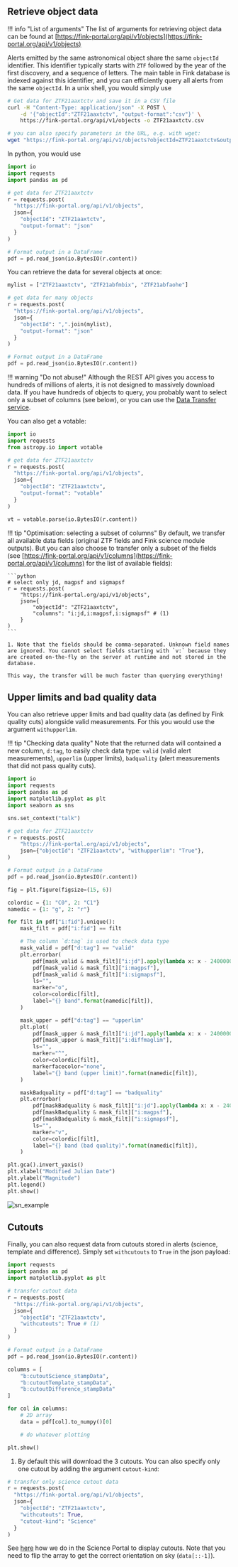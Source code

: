 ## Retrieve object data

!!! info "List of arguments"
    The list of arguments for retrieving object data can be found at [https://fink-portal.org/api/v1/objects](https://fink-portal.org/api/v1/objects)

Alerts emitted by the same astronomical object share the same `objectId` identifier. This identifier typically starts with `ZTF` followed by the year of the first discovery, and a sequence of letters. The main table in Fink database is indexed against this identifier, and you can efficiently query all alerts from the same `objectId`. In a unix shell, you would simply use

```bash
# Get data for ZTF21aaxtctv and save it in a CSV file
curl -H "Content-Type: application/json" -X POST \
    -d '{"objectId":"ZTF21aaxtctv", "output-format":"csv"}' \
    https://fink-portal.org/api/v1/objects -o ZTF21aaxtctv.csv

# you can also specify parameters in the URL, e.g. with wget:
wget "https://fink-portal.org/api/v1/objects?objectId=ZTF21aaxtctv&output-format=json" -O ZTF21aaxtctv.json
```

In python, you would use

```python
import io
import requests
import pandas as pd

# get data for ZTF21aaxtctv
r = requests.post(
  "https://fink-portal.org/api/v1/objects",
  json={
    "objectId": "ZTF21aaxtctv",
    "output-format": "json"
  }
)

# Format output in a DataFrame
pdf = pd.read_json(io.BytesIO(r.content))
```

You can retrieve the data for several objects at once:

```python
mylist = ["ZTF21aaxtctv", "ZTF21abfmbix", "ZTF21abfaohe"]

# get data for many objects
r = requests.post(
  "https://fink-portal.org/api/v1/objects",
  json={
    "objectId": ",".join(mylist),
    "output-format": "json"
  }
)

# Format output in a DataFrame
pdf = pd.read_json(io.BytesIO(r.content))
```

!!! warning "Do not abuse!"
    Although the REST API gives you access to hundreds of millions of alerts, it is not designed to massively download data. If you have hundreds of objects to query, you probably want to select only a subset of columns (see below), or you can use the [Data Transfer service](services/data_transfer).

You can also get a votable:

```python
import io
import requests
from astropy.io import votable

# get data for ZTF21aaxtctv
r = requests.post(
  "https://fink-portal.org/api/v1/objects",
  json={
    "objectId": "ZTF21aaxtctv",
    "output-format": "votable"
  }
)

vt = votable.parse(io.BytesIO(r.content))
```

!!! tip "Optimisation: selecting a subset of columns"
    By default, we transfer all available data fields (original ZTF fields and Fink science module outputs). But you can also choose to transfer only a subset of the fields (see [https://fink-portal.org/api/v1/columns](https://fink-portal.org/api/v1/columns) for the list of available fields):

    ```python
    # select only jd, magpsf and sigmapsf
    r = requests.post(
        "https://fink-portal.org/api/v1/objects",
        json={
            "objectId": "ZTF21aaxtctv",
            "columns": "i:jd,i:magpsf,i:sigmapsf" # (1)
        }
    )
    ```

    1. Note that the fields should be comma-separated. Unknown field names are ignored. You cannot select fields starting with `v:` because they are created on-the-fly on the server at runtime and not stored in the database.

    This way, the transfer will be much faster than querying everything!

## Upper limits and bad quality data

You can also retrieve upper limits and bad quality data (as defined by Fink quality cuts)
alongside valid measurements. For this you would use the argument `withupperlim`.

!!! tip "Checking data quality"
    Note that the returned data will contained a new column, `d:tag`, to easily check data type:
    `valid` (valid alert measurements), `upperlim` (upper limits), `badquality` (alert measurements that did not pass quality cuts).

```python
import io
import requests
import pandas as pd
import matplotlib.pyplot as plt
import seaborn as sns

sns.set_context("talk")

# get data for ZTF21aaxtctv
r = requests.post(
    "https://fink-portal.org/api/v1/objects",
    json={"objectId": "ZTF21aaxtctv", "withupperlim": "True"},
)

# Format output in a DataFrame
pdf = pd.read_json(io.BytesIO(r.content))

fig = plt.figure(figsize=(15, 6))

colordic = {1: "C0", 2: "C1"}
namedic = {1: "g", 2: "r"}

for filt in pdf["i:fid"].unique():
    mask_filt = pdf["i:fid"] == filt

    # The column `d:tag` is used to check data type
    mask_valid = pdf["d:tag"] == "valid"
    plt.errorbar(
        pdf[mask_valid & mask_filt]["i:jd"].apply(lambda x: x - 2400000.5),
        pdf[mask_valid & mask_filt]["i:magpsf"],
        pdf[mask_valid & mask_filt]["i:sigmapsf"],
        ls="",
        marker="o",
        color=colordic[filt],
        label="{} band".format(namedic[filt]),
    )

    mask_upper = pdf["d:tag"] == "upperlim"
    plt.plot(
        pdf[mask_upper & mask_filt]["i:jd"].apply(lambda x: x - 2400000.5),
        pdf[mask_upper & mask_filt]["i:diffmaglim"],
        ls="",
        marker="^",
        color=colordic[filt],
        markerfacecolor="none",
        label="{} band (upper limit)".format(namedic[filt]),
    )

    maskBadquality = pdf["d:tag"] == "badquality"
    plt.errorbar(
        pdf[maskBadquality & mask_filt]["i:jd"].apply(lambda x: x - 2400000.5),
        pdf[maskBadquality & mask_filt]["i:magpsf"],
        pdf[maskBadquality & mask_filt]["i:sigmapsf"],
        ls="",
        marker="v",
        color=colordic[filt],
        label="{} band (bad quality)".format(namedic[filt]),
    )

plt.gca().invert_yaxis()
plt.xlabel("Modified Julian Date")
plt.ylabel("Magnitude")
plt.legend()
plt.show()
```

![sn_example](https://user-images.githubusercontent.com/20426972/113519225-2ba29480-958b-11eb-9452-15e84f0e5efc.png)

## Cutouts

Finally, you can also request data from cutouts stored in alerts (science, template and difference).
Simply set `withcutouts` to `True` in the json payload:

```python
import requests
import pandas as pd
import matplotlib.pyplot as plt

# transfer cutout data
r = requests.post(
  "https://fink-portal.org/api/v1/objects",
  json={
    "objectId": "ZTF21aaxtctv",
    "withcutouts": True # (1)
  }
)

# Format output in a DataFrame
pdf = pd.read_json(io.BytesIO(r.content))

columns = [
    "b:cutoutScience_stampData",
    "b:cutoutTemplate_stampData",
    "b:cutoutDifference_stampData"
]

for col in columns:
    # 2D array
    data = pdf[col].to_numpy()[0]

    # do whatever plotting

plt.show()
```

1. By default this will download the 3 cutouts. You can also specify only one cutout by adding the argument `cutout-kind`:
```python
# transfer only science cutout data
r = requests.post(
  "https://fink-portal.org/api/v1/objects",
  json={
    "objectId": "ZTF21aaxtctv",
    "withcutouts": True,
    "cutout-kind": "Science"
  }
)
```

See [here](https://github.com/astrolabsoftware/fink-science-portal/blob/1dea22170449f120d92f404ac20bbb856e1e77fc/apps/plotting.py#L584-L593) how we do in the Science Portal to display cutouts. Note that you need to flip the array to get the correct orientation on sky (`data[::-1]`).
